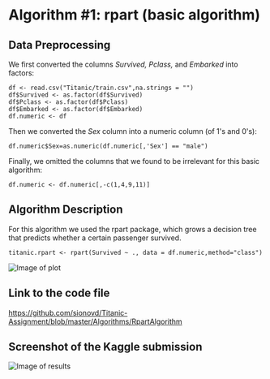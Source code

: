 # Algorithm \#1: rpart (basic algorithm)

## Data Preprocessing 
We first converted the columns _Survived, Pclass,_ and _Embarked_ into factors:

```{r}
df <- read.csv("Titanic/train.csv",na.strings = "")
df$Survived <- as.factor(df$Survived)
df$Pclass <- as.factor(df$Pclass)
df$Embarked <- as.factor(df$Embarked)
df.numeric <- df
```
Then we converted the _Sex_ column into a numeric column (of 1's and 0's):
```{r}
df.numeric$Sex=as.numeric(df.numeric[,'Sex'] == "male")
```
Finally, we omitted the columns that we found to be irrelevant for this basic algorithm:
```{r}
df.numeric <- df.numeric[,-c(1,4,9,11)]
```

## Algorithm Description
For this algorithm we used the rpart package, which grows a decision tree that predicts whether a certain passenger survived.
```{r}
titanic.rpart <- rpart(Survived ~ ., data = df.numeric,method="class")
```
![Image of plot](https://github.com/sionovd/Titanic-Assignment/blob/master/images/Rplot.png)

## Link to the code file
https://github.com/sionovd/Titanic-Assignment/blob/master/Algorithms/RpartAlgorithm

## Screenshot of the Kaggle submission
![Image of results](https://github.com/sionovd/Titanic-Assignment/blob/master/images/rpart.PNG)
